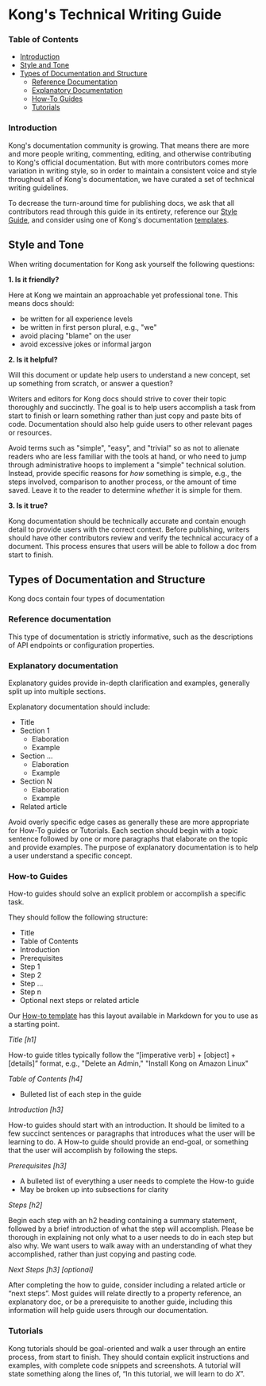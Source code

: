 # Kong's Technical Writing Guide

### Table of Contents

- [Introduction](#introduction)
- [Style and Tone](#style-and-tone)
- [Types of Documentation and Structure](#types-of-documentation-and-structure)
  - [Reference Documentation](#reference-documentation)
  - [Explanatory Documentation](#explanatory-documentation)
  - [How-To Guides](#how-to-guides)
  - [Tutorials](#tutorials)


### Introduction

Kong's documentation community is growing. That means there are more and more 
people writing, commenting, editing, and otherwise contributing to Kong's 
official documentation. But with more contributors comes more variation in
writing style, so in order to maintain a consistent voice and style throughout
all of Kong's documentation, we have curated a set of technical writing guidelines. 

To decrease the turn-around time for publishing docs, we ask that all
contributors read through this guide in its entirety, reference our 
[Style Guide](/STYLEGUIDE.md), and consider using one of Kong's documentation
[templates](/templates).


## Style and Tone

When writing documentation for Kong ask yourself the following questions:

**1. Is it friendly?**

Here at Kong we maintain an approachable yet professional tone. This means docs
should:

- be written for all experience levels
- be written in first person plural, e.g., "we"
- avoid placing "blame" on the user
- avoid excessive jokes or informal jargon


**2. Is it helpful?**

Will this document or update help users to understand a new concept, set up
something from scratch, or answer a question?

Writers and editors for Kong docs should strive to cover their topic thoroughly 
and succinctly. The goal is to help users accomplish a task from start to finish
or learn something rather than just copy and paste bits of code. Documentation
should also help guide users to other relevant pages or resources.

Avoid terms such as "simple", "easy", and "trivial" so as not to alienate readers 
who are less familiar with the tools at hand, or who need to jump through 
administrative hoops to implement a "simple" technical solution. Instead, provide 
specific reasons for _how_ something is simple, e.g., the steps involved, 
comparison to another process, or the amount of time saved. Leave it to 
the reader to determine _whether_ it is simple for them.

**3. Is it true?**

Kong documentation should be technically accurate and contain enough detail to 
provide users with the correct context. Before publishing, writers should have
other contributors review and verify the technical accuracy of a document. This
process ensures that users will be able to follow a doc from start to finish.

## Types of Documentation and Structure

Kong docs contain four types of documentation


### Reference documentation

This type of documentation is strictly informative, such as the descriptions of API
endpoints or configuration properties.


### Explanatory documentation

Explanatory guides provide in-depth clarification and examples, generally split
up into multiple sections.

Explanatory documentation should include:

* Title
* Section 1
    * Elaboration
    * Example
* Section ...
    * Elaboration
    * Example
* Section N
    * Elaboration
    * Example
* Related article

Avoid overly specific edge cases as generally these are more appropriate for
How-To guides or Tutorials. Each section should begin with a topic sentence
followed by one or more paragraphs that elaborate on the topic and provide
examples. The purpose of explanatory documentation is to help a user understand
a specific concept.


### How-to Guides

How-to guides should solve an explicit problem or accomplish a specific task.

They should follow the following structure:

* Title
* Table of Contents
* Introduction
* Prerequisites
* Step 1 
* Step 2
* Step ...
* Step n
* Optional next steps or related article

Our [How-to template](/templates/how-to.md) has this layout available in Markdown for you to use as
a starting point.

*Title [h1]*

How-to guide titles typically follow the “[imperative verb] + [object] + [details]” format, e.g.,
"Delete an Admin," "Install Kong on Amazon Linux"

*Table of Contents [h4]*
 
 - Bulleted list of each step in the guide

*Introduction [h3]*

How-to guides should start with an introduction. It should be limited to a few
succinct sentences or paragraphs that introduces what the user will be learning
to do. A How-to guide should provide an end-goal, or something that the user
will accomplish by following the steps. 

*Prerequisites [h3]*

* A bulleted list of everything a user needs to complete the How-to guide
* May be broken up into subsections for clarity

*Steps [h2]*

Begin each step with an h2 heading containing a summary statement, followed by
a brief introduction of what the step will accomplish. Please be thorough in
explaining not only what to a user needs to do in each step but also why. We
want users to walk away with an understanding of what they accomplished,
rather than just copying and pasting code.

*Next Steps [h3] [optional]*

After completing the how to guide, consider including a related article or
“next steps”. Most guides will relate directly to a property reference, an
explanatory doc, or be a prerequisite to another guide, including this
information will help guide users through our documentation.


### Tutorials

Kong tutorials should be goal-oriented and walk a user through an entire process,
from start to finish. They should contain explicit instructions and examples,
with complete code snippets and screenshots. A tutorial will state something
along the lines of, “In this tutorial, we will learn to do *X*”. 
